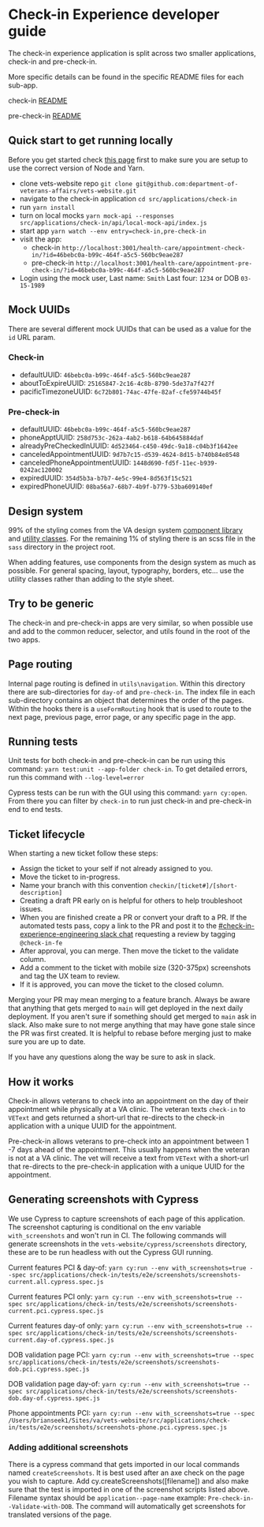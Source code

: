 # Check-in Experience developer guide
The check-in experience application is split across two smaller applications, check-in and pre-check-in.

More specific details can be found in the specific README files for each sub-app.

check-in [README](https://github.com/department-of-veterans-affairs/vets-website/blob/main/src/applications/check-in/day-of/README.md)

pre-check-in [README](https://github.com/department-of-veterans-affairs/vets-website/blob/main/src/applications/check-in/pre-check-in/README.md)

## Quick start to get running locally
Before you get started check [this page](https://depo-platform-documentation.scrollhelp.site/developer-docs/setting-up-your-local-frontend-environment) first to make sure you are setup to use the correct version of Node and Yarn.
  - clone vets-website repo `git clone git@github.com:department-of-veterans-affairs/vets-website.git`
  - navigate to the check-in application `cd src/applications/check-in`
  - run `yarn install`
  - turn on local mocks `yarn mock-api --responses src/applications/check-in/api/local-mock-api/index.js`
  - start app `yarn watch --env entry=check-in,pre-check-in`
  - visit the app:
    - check-in `http://localhost:3001/health-care/appointment-check-in/?id=46bebc0a-b99c-464f-a5c5-560bc9eae287`
    - pre-check-in `http://localhost:3001/health-care/appointment-pre-check-in/?id=46bebc0a-b99c-464f-a5c5-560bc9eae287`
  - Login using the mock user, Last name: `Smith` Last four: `1234` or DOB `03-15-1989`

## Mock UUIDs
There are several different mock UUIDs that can be used as a value for the `id` URL param.
### Check-in
  - defaultUUID: `46bebc0a-b99c-464f-a5c5-560bc9eae287`
  - aboutToExpireUUID: `25165847-2c16-4c8b-8790-5de37a7f427f`
  - pacificTimezoneUUID: `6c72b801-74ac-47fe-82af-cfe59744b45f`
### Pre-check-in
  - defaultUUID: `46bebc0a-b99c-464f-a5c5-560bc9eae287`
  - phoneApptUUID: `258d753c-262a-4ab2-b618-64b645884daf`
  - alreadyPreCheckedInUUID: `4d523464-c450-49dc-9a18-c04b3f1642ee`
  - canceledAppointmentUUID: `9d7b7c15-d539-4624-8d15-b740b84e8548`
  - canceledPhoneAppointmentUUID: `1448d690-fd5f-11ec-b939-0242ac120002`
  - expiredUUID: `354d5b3a-b7b7-4e5c-99e4-8d563f15c521`
  - expiredPhoneUUID: `08ba56a7-68b7-4b9f-b779-53ba609140ef`

## Design system
99% of the styling comes from the VA design system [component library](https://design.va.gov/components/) and [utility classes](https://design.va.gov/foundation/utilities/). For the remaining 1% of styling there is an scss file in the `sass` directory in the project root.

When adding features, use components from the design system as much as possible. For general spacing, layout, typography, borders, etc... use the utility classes rather than adding to the style sheet.

## Try to be generic
The check-in and pre-check-in apps are very similar, so when possible use and add to the common reducer, selector, and utils found in the root of the two apps.

## Page routing
Internal page routing is defined in `utils\navigation`. Within this directory there are sub-directories for `day-of` and `pre-check-in`. The index file in each sub-directory contains an object that determines the order of the pages. Within the hooks there is a `useFormRouting` hook that is used to route to the next page, previous page, error page, or any specific page in the app.

## Running tests
Unit tests for both check-in and pre-check-in can be run using this command: `yarn test:unit --app-folder check-in`. To get detailed errors, run this command with `--log-level=error`

Cypress tests can be run with the GUI using this command: `yarn cy:open`. From there you can filter by `check-in` to run just check-in and pre-check-in end to end tests.

## Ticket lifecycle
When starting a new ticket follow these steps:
  - Assign the ticket to your self if not already assigned to you.
  - Move the ticket to in-progress.
  - Name your branch with this convention `checkin/[ticket#]/[short-description]`
  - Creating a draft PR early on is helpful for others to help troubleshoot issues.
  - When you are finished create a PR or convert your draft to a PR. If the automated tests pass, copy a link to the PR and post it to the [#check-in-experience-engineering slack chat](https://dsva.slack.com/archives/C02G6AB3ZRS) requesting a review by tagging `@check-in-fe`
  - After approval, you can merge. Then move the ticket to the validate column.
  - Add a comment to the ticket with mobile size (320-375px) screenshots and tag the UX team to review.
  - If it is approved, you can move the ticket to the closed column.

Merging your PR may mean merging to a feature branch. Always be aware that anything that gets merged to `main` will get deployed in the next daily deployment. If you aren't sure if something should get merged to `main` ask in slack. Also make sure to not merge anything that may have gone stale since the PR was first created. It is helpful to rebase before merging just to make sure you are up to date.

If you have any questions along the way be sure to ask in slack.

## How it works
Check-in allows veterans to check into an appointment on the day of their appointment while physically at a VA clinic. The veteran texts `check-in` to `VEText` and gets returned a short-url that re-directs to the check-in application with a unique UUID for the appointment.

Pre-check-in allows veterans to pre-check into an appointment between 1 -7 days ahead of the appointment. This usually happens when the veteran is not at a VA clinic. The vet will receive a text from `VEText` with a short-url that re-directs to the pre-check-in application with a unique UUID for the appointment.

## Generating screenshots with Cypress
We use Cypress to capture screenshots of each page of this application. The screenshot capturing is conditional on the env variable `with_screenshots` and won't run in CI. The following commands will generate screenshots in the `vets-website/cypress/screenshots` directory, these are to be run headless with out the Cypress GUI running.

Current features PCI & day-of: `yarn cy:run --env with_screenshots=true --spec src/applications/check-in/tests/e2e/screenshots/screenshots-current.all.cypress.spec.js`

Current features PCI only: `yarn cy:run --env with_screenshots=true --spec src/applications/check-in/tests/e2e/screenshots/screenshots-current.pci.cypress.spec.js`

Current features day-of only: `yarn cy:run --env with_screenshots=true --spec src/applications/check-in/tests/e2e/screenshots/screenshots-current.day-of.cypress.spec.js`

DOB validation page PCI: `yarn cy:run --env with_screenshots=true --spec src/applications/check-in/tests/e2e/screenshots/screenshots-dob.pci.cypress.spec.js`

DOB validation page day-of: `yarn cy:run --env with_screenshots=true --spec src/applications/check-in/tests/e2e/screenshots/screenshots-dob.day-of.cypress.spec.js`

Phone appointments PCI: `yarn cy:run --env with_screenshots=true --spec /Users/brianseek1/Sites/va/vets-website/src/applications/check-in/tests/e2e/screenshots/screenshots-phone.pci.cypress.spec.js`

### Adding additional screenshots
There is a cypress command that gets imported in our local commands named `createScreenshots`. It is best used after an axe check on the page you wish to capture. Add cy.createScreenshots([filename]) and also make sure that the test is imported in one of the screenshot scripts listed above. Filename syntax should be `application--page-name` example: `Pre-check-in--Validate-with-DOB`. The command will automatically get screenshots for translated versions of the page.